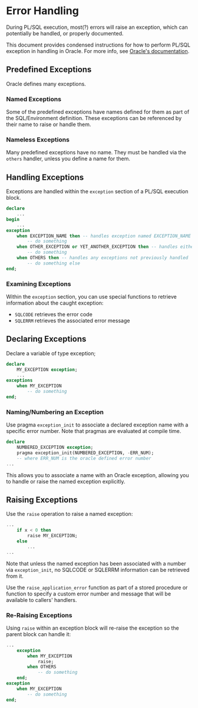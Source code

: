 # Error Handling

During PL/SQL execution, most(?) errors will raise an exception, which can potentially be handled, or properly documented.

This document provides condensed instructions for how to perform PL/SQL exception in handling in Oracle. For more info, see [Oracle's documentation](http://docs.oracle.com/cd/B19306_01/appdev.102/b14261/errors.htm#i9355).

## Predefined Exceptions
Oracle defines many exceptions.

### Named Exceptions
Some of the predefined exceptions have names defined for them as part of the SQL/Environment definition. These exceptions can be referenced by their name to raise or handle them.

### Nameless Exceptions
Many predefined exceptions have no name. They must be handled via the `others` handler, unless you define a name for them.

## Handling Exceptions
Exceptions are handled within the `exception` section of a PL/SQL execution block.
```SQL
declare
    ...
begin
    ...
exception
    when EXCEPTION_NAME then -- handles exception named EXCEPTION_NAME
        -- do something
    when OTHER_EXCEPTION or YET_ANOTHER_EXCEPTION then -- handles either
        -- do something
    when OTHERS then -- handles any exceptions not previously handled
        -- do something else
end;
```

### Examining Exceptions
Within the `exception` section, you can use special functions to retrieve information about the caught exception:

* `SQLCODE` retrieves the error code
* `SQLERRM` retrieves the associated error message

## Declaring Exceptions
Declare a variable of type exception;
```SQL
declare
    MY_EXCEPTION exception;
    ...
exceptions
    when MY_EXCEPTION
        -- do something
end;
```

### Naming/Numbering an Exception
Use pragma `exception_init` to associate a declared exception name with a specific error number. Note that pragmas are evaluated at compile time.
```SQL
declare
    NUMBERED_EXCEPTION exception;
    pragma exception_init(NUMBERED_EXCEPTION, -ERR_NUM);
    -- where ERR_NUM is the oracle defined error number
...
```
This allows you to associate a name with an Oracle exception, allowing you to handle or raise the named exception explicitly.

## Raising Exceptions
Use the `raise` operation to raise a named exception:
```SQL
...
    if x < 0 then
        raise MY_EXCEPTION;
    else
        ...
...
```
Note that unless the named exception has been associated with a number via `exception_init`, no SQLCODE or SQLERRM information can be retrieved from it.

Use the `raise_application_error` function as part of a stored procedure or function to specify a custom error number and message that will be available to callers' handlers.

### Re-Raising Exceptions
Using `raise` within an exception block will re-raise the exception so the parent block can handle it:
```SQL
...
    exception
        when MY_EXCEPTION
            raise;
        when OTHERS
            -- do something
    end;
exception
    when MY_EXCEPTION
        -- do something
end;